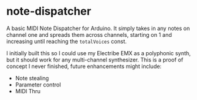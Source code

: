 # note-dispatcher
A basic MIDI Note Dispatcher for Arduino. It simply takes in any notes on channel one and spreads them across channels, starting on 1 and increasing until reaching the `totalVoices` const.

I initially built this so I could use my Electribe EMX as a polyphonic synth, but it should work for any multi-channel synthesizer. This is a proof of concept I never finished, future enhancements might include:
* Note stealing
* Parameter control
* MIDI Thru
